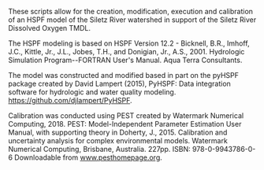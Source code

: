 These scripts allow for the creation, modification, execution and calibration of an HSPF model of the Siletz River watershed in support of the Siletz River Dissolved Oxygen TMDL. 

The HSPF modeling is based on HSPF Version 12.2 - Bicknell, B.R., Imhoff, J.C., Kittle, Jr., J.L., Jobes, T.H., and Donigian, Jr., A.S., 2001. Hydrologic Simulation Program--FORTRAN User's Manual. Aqua Terra Consultants.

The model was constructed and modified based in part on the pyHSPF package created by David Lampert (2015), PyHSPF: Data integration software for hydrologic and water quality modeling. https://github.com/djlampert/PyHSPF.

Calibration was conducted using PEST created by Watermark Numerical Computing, 2018. PEST: Model-Independent Parameter Estimation User Manual, with supporting theory in Doherty, J., 2015. Calibration and uncertainty analysis for complex environmental models. Watermark Numerical Computing, Brisbane, Australia. 227pp. ISBN: 978-0-9943786-0-6 Downloadable from www.pesthomepage.org.
